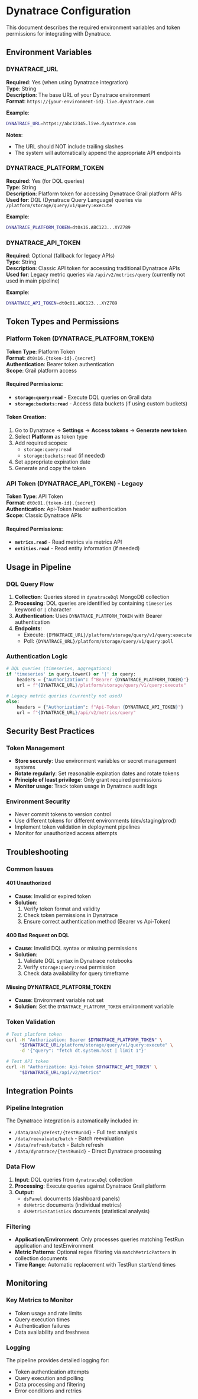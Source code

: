 # Dynatrace Configuration

This document describes the required environment variables and token permissions for integrating with Dynatrace.

## Environment Variables

### DYNATRACE_URL
**Required**: Yes (when using Dynatrace integration)  
**Type**: String  
**Description**: The base URL of your Dynatrace environment  
**Format**: `https://{your-environment-id}.live.dynatrace.com`

**Example**:
```bash
DYNATRACE_URL=https://abc12345.live.dynatrace.com
```

**Notes**:
- The URL should NOT include trailing slashes
- The system will automatically append the appropriate API endpoints

### DYNATRACE_PLATFORM_TOKEN
**Required**: Yes (for DQL queries)  
**Type**: String  
**Description**: Platform token for accessing Dynatrace Grail platform APIs  
**Used for**: DQL (Dynatrace Query Language) queries via `/platform/storage/query/v1/query:execute`

**Example**:
```bash
DYNATRACE_PLATFORM_TOKEN=dt0s16.ABC123...XYZ789
```

### DYNATRACE_API_TOKEN
**Required**: Optional (fallback for legacy APIs)  
**Type**: String  
**Description**: Classic API token for accessing traditional Dynatrace APIs  
**Used for**: Legacy metric queries via `/api/v2/metrics/query` (currently not used in main pipeline)

**Example**:
```bash
DYNATRACE_API_TOKEN=dt0c01.ABC123...XYZ789
```

## Token Types and Permissions

### Platform Token (DYNATRACE_PLATFORM_TOKEN)

**Token Type**: Platform Token  
**Format**: `dt0s16.{token-id}.{secret}`  
**Authentication**: Bearer token authentication  
**Scope**: Grail platform access

#### Required Permissions:
- **`storage:query:read`** - Execute DQL queries on Grail data
- **`storage:buckets:read`** - Access data buckets (if using custom buckets)

#### Token Creation:
1. Go to Dynatrace → **Settings** → **Access tokens** → **Generate new token**
2. Select **Platform** as token type
3. Add required scopes:
   - `storage:query:read`
   - `storage:buckets:read` (if needed)
4. Set appropriate expiration date
5. Generate and copy the token

### API Token (DYNATRACE_API_TOKEN) - Legacy

**Token Type**: API Token  
**Format**: `dt0c01.{token-id}.{secret}`  
**Authentication**: Api-Token header authentication  
**Scope**: Classic Dynatrace APIs

#### Required Permissions:
- **`metrics.read`** - Read metrics via metrics API
- **`entities.read`** - Read entity information (if needed)

## Usage in Pipeline

### DQL Query Flow
1. **Collection**: Queries stored in `dynatraceDql` MongoDB collection
2. **Processing**: DQL queries are identified by containing `timeseries` keyword or `|` character
3. **Authentication**: Uses `DYNATRACE_PLATFORM_TOKEN` with Bearer authentication
4. **Endpoints**:
   - Execute: `{DYNATRACE_URL}/platform/storage/query/v1/query:execute`
   - Poll: `{DYNATRACE_URL}/platform/storage/query/v1/query:poll`

### Authentication Logic
```python
# DQL queries (timeseries, aggregations)
if 'timeseries' in query.lower() or '|' in query:
    headers = {"Authorization": f"Bearer {DYNATRACE_PLATFORM_TOKEN}"}
    url = f"{DYNATRACE_URL}/platform/storage/query/v1/query:execute"

# Legacy metric queries (currently not used)
else:
    headers = {"Authorization": f"Api-Token {DYNATRACE_API_TOKEN}"}
    url = f"{DYNATRACE_URL}/api/v2/metrics/query"
```

## Security Best Practices

### Token Management
- **Store securely**: Use environment variables or secret management systems
- **Rotate regularly**: Set reasonable expiration dates and rotate tokens
- **Principle of least privilege**: Only grant required permissions
- **Monitor usage**: Track token usage in Dynatrace audit logs

### Environment Security
- Never commit tokens to version control
- Use different tokens for different environments (dev/staging/prod)
- Implement token validation in deployment pipelines
- Monitor for unauthorized access attempts

## Troubleshooting

### Common Issues

#### 401 Unauthorized
- **Cause**: Invalid or expired token
- **Solution**: 
  1. Verify token format and validity
  2. Check token permissions in Dynatrace
  3. Ensure correct authentication method (Bearer vs Api-Token)

#### 400 Bad Request on DQL
- **Cause**: Invalid DQL syntax or missing permissions
- **Solution**:
  1. Validate DQL syntax in Dynatrace notebooks
  2. Verify `storage:query:read` permission
  3. Check data availability for query timeframe

#### Missing DYNATRACE_PLATFORM_TOKEN
- **Cause**: Environment variable not set
- **Solution**: Set the `DYNATRACE_PLATFORM_TOKEN` environment variable

### Token Validation
```bash
# Test platform token
curl -H "Authorization: Bearer $DYNATRACE_PLATFORM_TOKEN" \
     "$DYNATRACE_URL/platform/storage/query/v1/query:execute" \
     -d '{"query": "fetch dt.system.host | limit 1"}'

# Test API token  
curl -H "Authorization: Api-Token $DYNATRACE_API_TOKEN" \
     "$DYNATRACE_URL/api/v2/metrics"
```

## Integration Points

### Pipeline Integration
The Dynatrace integration is automatically included in:
- `/data/analyzeTest/{testRunId}` - Full test analysis
- `/data/reevaluate/batch` - Batch reevaluation  
- `/data/refresh/batch` - Batch refresh
- `/data/dynatrace/{testRunId}` - Direct Dynatrace processing

### Data Flow
1. **Input**: DQL queries from `dynatraceDql` collection
2. **Processing**: Execute queries against Dynatrace Grail platform
3. **Output**: 
   - `dsPanel` documents (dashboard panels)
   - `dsMetric` documents (individual metrics)
   - `dsMetricStatistics` documents (statistical analysis)

### Filtering
- **Application/Environment**: Only processes queries matching TestRun application and testEnvironment
- **Metric Patterns**: Optional regex filtering via `matchMetricPattern` in collection documents
- **Time Range**: Automatic replacement with TestRun start/end times

## Monitoring

### Key Metrics to Monitor
- Token usage and rate limits
- Query execution times
- Authentication failures
- Data availability and freshness

### Logging
The pipeline provides detailed logging for:
- Token authentication attempts
- Query execution and polling
- Data processing and filtering
- Error conditions and retries